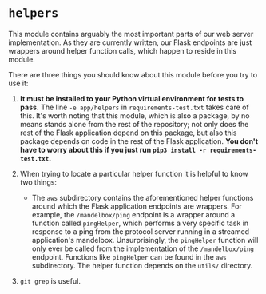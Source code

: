 # `helpers`

This module contains arguably the most important parts of our web server implementation. As they are currently written, our Flask endpoints are just wrappers around helper function calls, which happen to reside in this module.

There are three things you should know about this module before you try to use it:

1. **It must be installed to your Python virtual environment for tests to pass.** The line `-e app/helpers` in `requirements-test.txt` takes care of this. It's worth noting that this module, which is also a package, by no means stands alone from the rest of the repository; not only does the rest of the Flask application depend on this package, but also this package depends on code in the rest of the Flask application. **You don't have to worry about this if you just run `pip3 install -r requirements-test.txt`.**

2. When trying to locate a particular helper function it is helpful to know two things:

   - The `aws` subdirectory contains the aforementioned helper functions around which the Flask application endpoints are wrappers. For example, the `/mandelbox/ping` endpoint is a wrapper around a function called `pingHelper`, which performs a very specific task in response to a ping from the protocol server running in a streamed application's mandelbox. Unsurprisingly, the `pingHelper` function will only ever be called from the implementation of the `/mandelbox/ping` endpoint. Functions like `pingHelper` can be found in the `aws` subdirectory. The helper function depends on the `utils/` directory.

3. `git grep` is useful.
